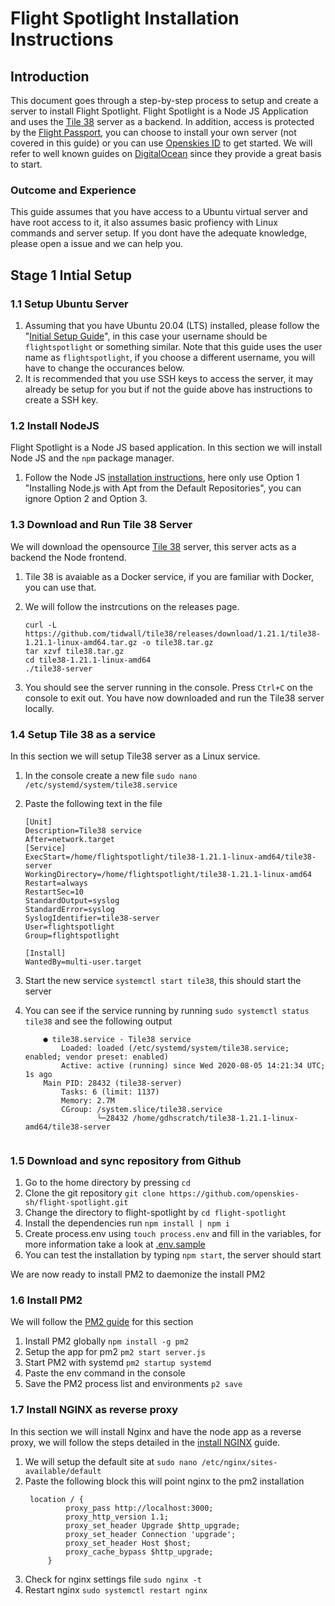 # Flight Spotlight Installation Instructions

## Introduction

This document goes through a step-by-step process to setup and create a server to install Flight Spotlight. Flight Spotlight is a Node JS Application and uses the [Tile 38](https://www.tile38.com) server as a backend. In addition, access is protected by the [Flight Passport](https://github.com/openskies-sh/flight_passport), you can choose to install your own server (not covered in this guide) or you can use [Openskies ID](https://id.openskies.sh) to get started. We will refer to well known guides on [DigitalOcean](https://www.digitalocean.com/) since they provide a great basis to start.

### Outcome and Experience

This guide assumes that you have access to a Ubuntu virtual server and have root access to it, it also assumes basic profiency with Linux commands and server setup. If you dont have the adequate knowledge, please open a issue and we can help you.

## Stage 1 Intial Setup

### 1.1 Setup Ubuntu Server  

1. Assuming that you have Ubuntu 20.04 (LTS) installed, please follow the "[Initial Setup Guide](https://www.digitalocean.com/community/tutorials/initial-server-setup-with-ubuntu-20-04)", in this case your username should be `flightspotlight` or something similar. Note that this guide uses the user name as `flightspotlight`, if you choose a different username, you will have to change the occurances below.
2. It is recommended that you use SSH keys to access the server, it may already be setup for you but if not the guide above has instructions to create a SSH key.

### 1.2 Install NodeJS

Flight Spotlight is a Node JS based application. In this section we will install Node JS and the `npm` package manager.

1. Follow the Node JS [installation instructions](https://www.digitalocean.com/community/tutorials/how-to-install-node-js-on-ubuntu-20-04), here only use Option 1 "Installing Node.js with Apt from the Default Repositories", you can ignore Option 2 and Option 3.

### 1.3 Download and Run Tile 38 Server

We will download the opensource [Tile 38](https://tile38.com) server, this server acts as a backend the Node frontend.

1. Tile 38 is avaiable as a Docker service, if you are familiar with Docker, you can use that.
2. We will follow the instrcutions on the releases page.
   
    ```
    curl -L  https://github.com/tidwall/tile38/releases/download/1.21.1/tile38-1.21.1-linux-amd64.tar.gz -o tile38.tar.gz
    tar xzvf tile38.tar.gz
    cd tile38-1.21.1-linux-amd64
    ./tile38-server

    ```
3. You should see the server running in the console. Press `Ctrl+C` on the console to exit out. You have now downloaded and run the Tile38 server locally.

### 1.4 Setup Tile 38 as a service

In this section we will setup Tile38 server as a Linux service.

1. In the console create a new file `sudo nano /etc/systemd/system/tile38.service`
2. Paste the following text in the file
    
    ```
    [Unit]
    Description=Tile38 service
    After=network.target
    [Service]
    ExecStart=/home/flightspotlight/tile38-1.21.1-linux-amd64/tile38-server
    WorkingDirectory=/home/flightspotlight/tile38-1.21.1-linux-amd64
    Restart=always
    RestartSec=10
    StandardOutput=syslog
    StandardError=syslog
    SyslogIdentifier=tile38-server
    User=flightspotlight
    Group=flightspotlight

    [Install]
    WantedBy=multi-user.target

    ```
3. Start the new service `systemctl start tile38`, this should start the server
4. You can see if the service running by running `sudo systemctl status tile38` and see the following output

    ```
        ● tile38.service - Tile38 service
            Loaded: loaded (/etc/systemd/system/tile38.service; enabled; vendor preset: enabled)
            Active: active (running) since Wed 2020-08-05 14:21:34 UTC; 1s ago
        Main PID: 28432 (tile38-server)
            Tasks: 6 (limit: 1137)
            Memory: 2.7M
            CGroup: /system.slice/tile38.service
                    └─28432 /home/gdhscratch/tile38-1.21.1-linux-amd64/tile38-server


    ```

### 1.5 Download and sync repository from Github

1. Go to the home directory by pressing `cd`
2. Clone the git repository `git clone https://github.com/openskies-sh/flight-spotlight.git`
3. Change the directory to flight-spotlight by `cd flight-spotlight`
4. Install the dependencies run `npm install | npm i`
5. Create process.env using `touch process.env` and fill in the variables, for more information take a look at [.env.sample](https://github.com/openskies-sh/flight-spotlight/blob/master/.env.sample)
6. You can test the installation by typing `npm start`, the server should start

We are now ready to install PM2 to daemonize the install PM2

### 1.6 Install PM2

We will follow the [PM2 guide](https://www.digitalocean.com/community/tutorials/nodejs-pm2) for this section 

1. Install PM2 globally `npm install -g pm2`
2. Setup the app for pm2 `pm2 start server.js`
3. Start PM2 with systemd `pm2 startup systemd`
4. Paste the env command in the console
5. Save the PM2 process list and environments `p2 save`

### 1.7 Install NGINX as reverse proxy

In this section we will install Nginx and have the node app as a reverse proxy, we will follow the steps detailed in the [install NGINX](https://www.digitalocean.com/community/tutorials/how-to-install-nginx-on-ubuntu-20-04) guide.

1. We will setup the default site at `sudo nano /etc/nginx/sites-available/default`
2. Paste the following block this will point nginx to the pm2 installation
   ```
    location / {
            proxy_pass http://localhost:3000;
            proxy_http_version 1.1;
            proxy_set_header Upgrade $http_upgrade;
            proxy_set_header Connection 'upgrade';
            proxy_set_header Host $host;
            proxy_cache_bypass $http_upgrade;
        }

   ```
3. Check for nginx settings file `sudo nginx -t`
4. Restart nginx `sudo systemctl restart nginx`